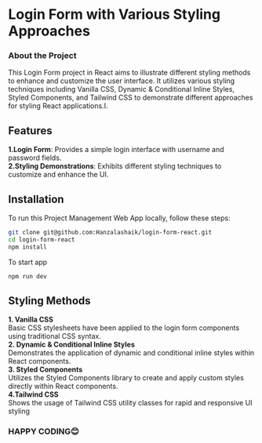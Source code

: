 # Login Form with Various Styling Approaches

### About the Project 
This Login Form project in React aims to illustrate different styling methods to enhance and customize the user interface. It utilizes various styling techniques including Vanilla CSS, Dynamic & Conditional Inline Styles, Styled Components, and Tailwind CSS to demonstrate different approaches for styling React applications.I.

## Features
<b>1.Login Form</b>: Provides a simple login interface with username and password fields.<br>
<b>2.Styling Demonstrations</b>: Exhibits different styling techniques to customize and enhance the UI.<br>


## Installation

To run this Project Management Web App locally, follow these steps:

```bash
git clone git@github.com:Hanzalashaik/login-form-react.git
cd login-form-react
npm install
```
To start app

```bash
npm run dev
```

## Styling Methods
<b>1. Vanilla CSS</b><br> 
   Basic CSS stylesheets have been applied to the login form components using traditional CSS syntax.<br>
<b>2. Dynamic & Conditional Inline Styles</b><br>
    Demonstrates the application of dynamic and conditional inline styles within React components.<br>
<b>3. Styled Components</b><br>
    Utilizes the Styled Components library to create and apply custom styles directly within React components.<br>
<b>4.Tailwind CSS</b><br>
    Shows the usage of Tailwind CSS utility classes for rapid and responsive UI styling<br>

### HAPPY CODING😊